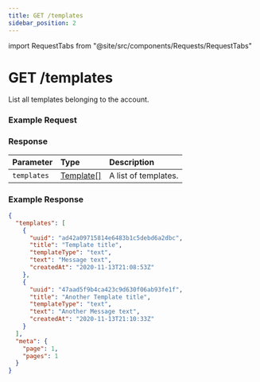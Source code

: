 ```yaml
---
title: GET /templates
sidebar_position: 2
---
```


import RequestTabs from "@site/src/components/Requests/RequestTabs"

# GET /templates

List all templates belonging to the account.

### Example Request

<RequestTabs endpoint='templates_api' request="get_templates"/>

### Response

| Parameter   | Type                                               | Description          |
| :---------- | :------------------------------------------------- | :------------------- |
| `templates` | [Template[]](/api_reference/object_types/template) | A list of templates. |

### Example Response

```json title=response.json
{
  "templates": [
    {
      "uuid": "ad42a09715814e6483b1c5debd6a2dbc",
      "title": "Template title",
      "templateType": "text",
      "text": "Message text",
      "createdAt": "2020-11-13T21:08:53Z"
    },
    {
      "uuid": "47aad5f9b4ca423c9d630f06ab93fe1f",
      "title": "Another Template title",
      "templateType": "text",
      "text": "Another Message text",
      "createdAt": "2020-11-13T21:10:33Z"
    }
  ],
  "meta": {
    "page": 1,
    "pages": 1
  }
}
```
